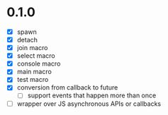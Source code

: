 # 0.1.0
- [x] spawn
- [x] detach
- [x] join macro
- [x] select macro
- [x] console macro
- [x] main macro
- [x] test macro
- [x] conversion from callback to future
    - [ ] support events that happen more than once
- [ ] wrapper over JS asynchronous APIs or callbacks

